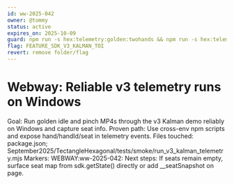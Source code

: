 ```yaml
---
id: ww-2025-042
owner: @tommy
status: active
expires_on: 2025-10-09
guard: npm run -s hex:telemetry:golden:twohands && npm run -s hex:telemetry:golden:idle
flag: FEATURE_SDK_V3_KALMAN_TOI
revert: remove folder/flag
---
```

# Webway: Reliable v3 telemetry runs on Windows
Goal: Run golden idle and pinch MP4s through the v3 Kalman demo reliably on Windows and capture seat info.
Proven path: Use cross-env npm scripts and expose hand/handId/seat in telemetry events.
Files touched: package.json; September2025/TectangleHexagonal/tests/smoke/run_v3_kalman_telemetry.mjs
Markers: WEBWAY:ww-2025-042:
Next steps: If seats remain empty, surface seat map from sdk.getState() directly or add __seatSnapshot on page.
